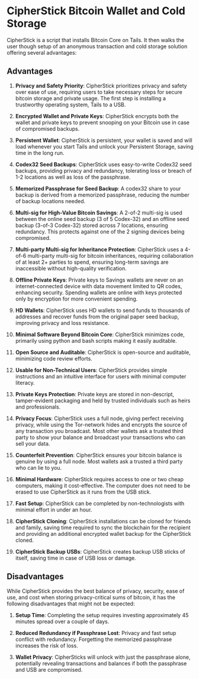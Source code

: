 # CipherStick Bitcoin Wallet and Cold Storage

CipherStick is a script that installs Bitcoin Core on Tails. It then walks the user though setup of an anonymous transaction and cold storage solution offering several advantages:

## Advantages

1. **Privacy and Safety Priority**: CipherStick prioritizes privacy and safety over ease of use, requiring users to take necessary steps for secure bitcoin storage and private usage. The first step is installing a trustworthy operating system, Tails to a USB.

1. **Encrypted Wallet and Private Keys**: CipherStick encrypts both the wallet and private keys to prevent snooping on your Bitcoin use in case of compromised backups.

1. **Persistent Wallet**: CipherStick is persistent, your wallet is saved and will load whenever you start Tails and unlock your Persistent Storage, saving time in the long run.

1. **Codex32 Seed Backups**: CipherStick uses easy-to-write Codex32 seed backups, providing privacy and redundancy, tolerating loss or breach of 1-2 locations as well as loss of the passphrase.

1. **Memorized Passphrase for Seed Backup**: A codex32 share to your backup is derived from a memorized passphrase, reducing the number of backup locations needed.

1. **Multi-sig for High-Value Bitcoin Savings**: A 2-of-2 multi-sig is used between the online seed backup (3 of 5 Codex-32) and an offline seed backup (3-of-3 Codex-32) stored across 7 locations, ensuring redundancy. This protects against one of the 2 signing devices being compromised.

1. **Multi-party Multi-sig for Inheritance Protection**: CipherStick uses a 4-of-6 multi-party multi-sig for bitcoin inheritances, requiring collaboration of at least 2+ parties to spend, ensuring long-term savings are inaccessible without high-quality verification.

1. **Offline Private Keys**: Private keys to Savings wallets are never on an internet-connected device with data movement limited to QR codes, enhancing security. Spending wallets are online with keys protected only by encryption for more convenient spending.

1. **HD Wallets**: CipherStick uses HD wallets to send funds to thousands of addresses and recover funds from the original paper seed backup, improving privacy and loss resistance.

1. **Minimal Software Beyond Bitcoin Core**: CipherStick minimizes code, primarily using python and bash scripts making it easily auditable.

1. **Open Source and Auditable**: CipherStick is open-source and auditable, minimizing code review efforts.

1. **Usable for Non-Technical Users**: CipherStick provides simple instructions and an intuitive interface for users with minimal computer literacy.

1. **Private Keys Protection**: Private keys are stored in non-descript, tamper-evident packaging and held by trusted individuals such as heirs and professionals.

1. **Privacy Focus**: CipherStick uses a full node, giving perfect receiving privacy, while using the Tor-network hides and encrypts the source of any transaction you broadcast. Most other wallets ask a trusted third party to show your balance and broadcast your transactions who can sell your data.

1. **Counterfeit Prevention**: CipherStick ensures your bitcoin balance is genuine by using a full node. Most wallets ask a trusted a third party who can lie to you. 

1. **Minimal Hardware**: CipherStick requires access to one or two cheap computers, making it cost-effective. The computer does not need to be erased to use CipherStick as it runs from the USB stick.

1. **Fast Setup**: CipherStick can be completed by non-technologists with minimal effort in under an hour.

1. **CipherStick Cloning**: CipherStick installations can be cloned for friends and family, saving time required to sync the blockchain for the recipient and providing an additional encrypted wallet backup for the CipherStick cloned.

1. **CipherStick Backup USBs**: CipherStick creates backup USB sticks of itself, saving time in case of USB loss or damage.

## Disadvantages

While CipherStick provides the best balance of privacy, security, ease of use, and cost when storing privacy-critical sums of bitcoin, it has the following disadvantages that might not be expected:

1. **Setup Time**: Completing the setup requires investing approximately 45 minutes spread over a couple of days.

1. **Reduced Redundancy if Passphrase Lost**: Privacy and fast setup conflict with redundancy. Forgetting the memorized passphrase increases the risk of loss.

1. **Wallet Privacy**: CipherSticks will unlock with just the passphrase alone, potentially revealing transactions and balances if both the passphrase and USB are compromised.
